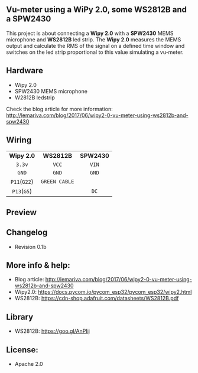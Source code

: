 Vu-meter using a WiPy 2.0, some WS2812B and a SPW2430
------------------------------------------------
This project is about connecting a **Wipy 2.0** with a **SPW2430** MEMS microphone and **WS2812B** led strip. The **Wipy 2.0** measures the MEMS output and calculate the RMS of the signal on a defined time window and switches on the led strip proportional to this value simulating a vu-meter.

Hardware
----------------
* Wipy 2.0
* SPW2430 MEMS microphone
* W2812B ledstrip

Check the blog article for more information:  http://lemariva.com/blog/2017/06/wipy2-0-vu-meter-using-ws2812b-and-spw2430

Wiring 
---------------

|		|		|		|
|:-----:|:-----:|:-----:|
|**Wipy 2.0**|**WS2812B**|**SPW2430**|
| `3.3v`| `VCC` | `VIN`|
| `GND` | `GND` | `GND`|
| `P11`(`G22`) | `GREEN CABLE`  |	   |
| `P13`(`G5`) | | `DC`  |


Preview
--------------------


Changelog
-------------------
* Revision 0.1b

More info & help:
-----------
* Blog article: http://lemariva.com/blog/2017/06/wipy2-0-vu-meter-using-ws2812b-and-spw2430
* Wipy2.0: https://docs.pycom.io/pycom_esp32/pycom_esp32/wipy2.html
* WS2812B: https://cdn-shop.adafruit.com/datasheets/WS2812B.pdf

Library
--------------------
* WS2812B: 	https://goo.gl/AnPIij

License:
---------------
* Apache 2.0
